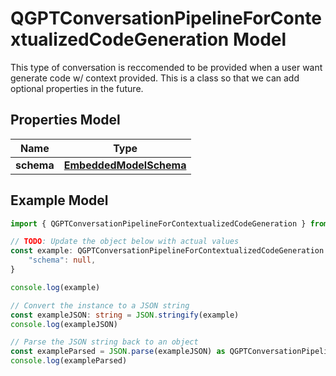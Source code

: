 
# QGPTConversationPipelineForContextualizedCodeGeneration Model

This type of conversation is reccomended to be provided when a user want generate code w/ context provided.  This is a class so that we can add optional properties in the future.

## Properties Model

Name | Type
------------ | -------------
**schema** | [**EmbeddedModelSchema**](EmbeddedModelSchema)

## Example Model

```typescript
import { QGPTConversationPipelineForContextualizedCodeGeneration } from '@pieces.app/pieces-os-client'

// TODO: Update the object below with actual values
const example: QGPTConversationPipelineForContextualizedCodeGeneration = {
    "schema": null,
}

console.log(example)

// Convert the instance to a JSON string
const exampleJSON: string = JSON.stringify(example)
console.log(exampleJSON)

// Parse the JSON string back to an object
const exampleParsed = JSON.parse(exampleJSON) as QGPTConversationPipelineForContextualizedCodeGeneration
console.log(exampleParsed)
```


